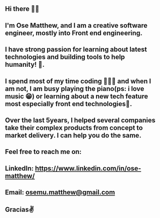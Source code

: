 ## Hi there 👋😁

## I'm Ose Matthew, and I am a creative software engineer, mostly into Front end engineering.

## I have strong passion for learning about latest technologies and building tools to help humanity! 🚀.

## I spend most of my time coding 👨🏽‍💻 and when I am not, I am busy playing the piano(ps: i love music 😁) or learning about a new tech feature most especially front end technologies🚀.

## Over the last 5years, I helped several companies take their complex products from concept to market delivery. I can help you do the same.

## Feel free to reach me on:

## LinkedIn: https://www.linkedin.com/in/ose-matthew/

## Email: osemu.matthew@gmail.com

## Gracias✌
